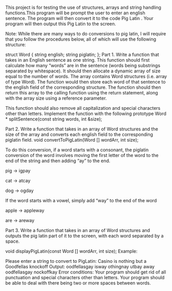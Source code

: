 This project is for testing the use of structures, arrays and string handling functions.This program will be prompt the user to enter an english sentence. The program will then convert it to the code Pig Latin . Your program will then output this Pig Latin to the screen.

Note: While there are many ways to do conversions to pig latin, I will require that you follow the procedures below, all of which will use the following structure: 

struct Word {
 string english;
 string piglatin;
};
Part 1. Write a function that takes in an English sentence as one string. This function should first calculate how many “words” are in the sentence (words being substrings separated by whitespace). It should then allocate a dynamic array of size equal to the number of words. The array contains Word structures (i.e. array of type Word).  The function would then store each word of that sentence to the english field of the corresponding structure. The function should then return this array to the calling function using the return statement, along with the array size using a reference parameter.

This function should also remove all capitalization and special characters other than letters. Implement the function with the following prototype
Word * splitSentence(const string words, int &size);

Part 2. Write a function that takes in an array of Word structures and the size of the array and converts each english field to the corresponding piglatin field.
void convertToPigLatin(Word [] wordArr, int size);

To do this conversion, if a word starts with a consonant, the piglatin conversion of the word involves moving the first letter of the word to the end of the string and then adding “ay” to the end.

pig -> igpay

cat -> atcay

dog -> ogday

If the word starts with a vowel, simply add “way” to the end of the word

apple -> appleway

are -> areway

Part 3. Write a function that takes in an array of Word structures and outputs the pig latin part of it to the screen, with each word separated by a space.

void displayPigLatin(const Word [] wordArr, int size);
Example:

Please enter a string to convert to PigLatin:
Casino is nothing but a Goodfellas knockoff
Output:
oodfellasgay isway othingnay utbay away oodfellasgay nockoffkay 
Error conditions: Your program should get rid of all punctuation and special characters other than letters. Your program should be able to deal with there being two or more spaces between words.

